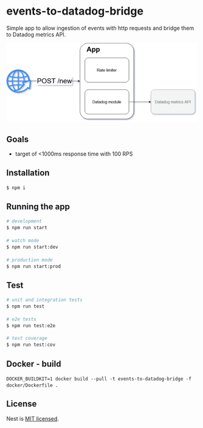 # events-to-datadog-bridge
Simple app to allow ingestion of events with http requests and bridge them to Datadog metrics API.

![schema](docs/events-to-datadog-bridge.drawio.png)


## Goals
- target of <1000ms response time with 100 RPS


## Installation

```bash
$ npm i
```

## Running the app

```bash
# development
$ npm run start

# watch mode
$ npm run start:dev

# production mode
$ npm run start:prod
```

## Test

```bash
# unit and integration tests
$ npm run test

# e2e tests
$ npm run test:e2e

# test coverage
$ npm run test:cov
```

## Docker - build

`DOCKER_BUILDKIT=1 docker build --pull -t events-to-datadog-bridge -f docker/Dockerfile .`

## License

Nest is [MIT licensed](LICENSE).
